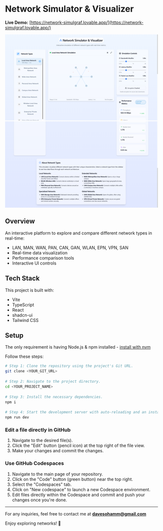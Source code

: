 # Network Simulator & Visualizer

**Live Demo:** [https://network-simulgraf.lovable.app/](https://network-simulgraf.lovable.app/)

![Demo Screenshot](demo1.png)
![Demo Screenshot](demo2.png)

## Overview
An interactive platform to explore and compare different network types in real-time:
- LAN, MAN, WAN, PAN, CAN, GAN, WLAN, EPN, VPN, SAN
- Real-time data visualization
- Performance comparison tools
- Interactive UI controls

## Tech Stack
This project is built with:
- Vite
- TypeScript
- React
- shadcn-ui
- Tailwind CSS

## Setup
The only requirement is having Node.js & npm installed - [install with nvm](https://github.com/nvm-sh/nvm#installing-and-updating)

Follow these steps:

```sh
# Step 1: Clone the repository using the project's Git URL.
git clone <YOUR_GIT_URL>

# Step 2: Navigate to the project directory.
cd <YOUR_PROJECT_NAME>

# Step 3: Install the necessary dependencies.
npm i

# Step 4: Start the development server with auto-reloading and an instant preview.
npm run dev
```

### Edit a file directly in GitHub
1. Navigate to the desired file(s).
2. Click the "Edit" button (pencil icon) at the top right of the file view.
3. Make your changes and commit the changes.

### Use GitHub Codespaces
1. Navigate to the main page of your repository.
2. Click on the "Code" button (green button) near the top right.
3. Select the "Codespaces" tab.
4. Click on "New codespace" to launch a new Codespace environment.
5. Edit files directly within the Codespace and commit and push your changes once you're done.

---

For any inquiries, feel free to contact me at **davesohamm@gmail.com**

Enjoy exploring networks! 🚀

